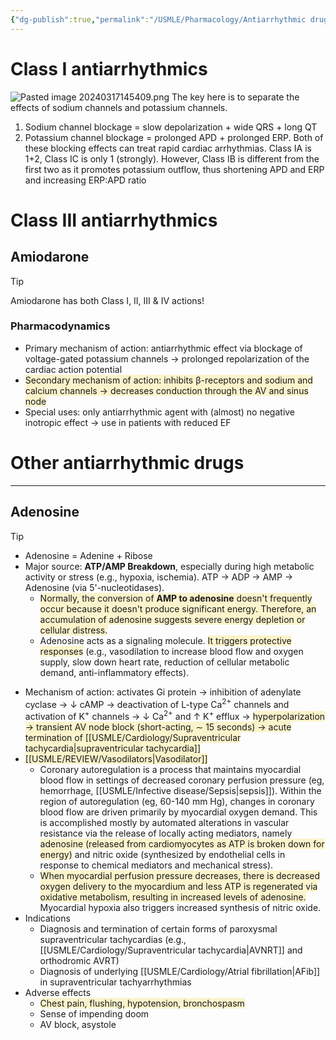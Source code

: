 ```yaml
---
{"dg-publish":true,"permalink":"/USMLE/Pharmacology/Antiarrhythmic drugs/"}
---
```


# Class I antiarrhythmics
![Pasted image 20240317145409.png](/img/user/appendix/Pasted%20image%2020240317145409.png)
The key here is to separate the effects of sodium channels and potassium channels. 
1. Sodium channel blockage = slow depolarization + wide QRS + long QT
2. Potassium channel blockage = prolonged APD + prolonged ERP. Both of these blocking effects can treat rapid cardiac arrhythmias. 
Class IA is 1+2, Class IC is only 1 (strongly). However, Class IB is different from the first two as it promotes potassium outflow, thus shortening APD and ERP and increasing ERP:APD ratio
# Class III antiarrhythmics
## Amiodarone
>[!tip] 
>Amiodarone has both Class I, II, III & IV actions!
### Pharmacodynamics
- Primary mechanism of action: antiarrhythmic effect via blockage of voltage-gated potassium channels → prolonged repolarization of the cardiac action potential
- <span style="background:rgba(240, 200, 0, 0.2)">Secondary mechanism of action: inhibits β-receptors and sodium and calcium channels → decreases conduction through the AV and sinus node</span>
- Special uses: only antiarrhythmic agent with (almost) no negative inotropic effect → use in patients with reduced EF

# Other antiarrhythmic drugs
---
## Adenosine
<style> .container {font-family: sans-serif; text-align: center;} .button-wrapper button {z-index: 1;height: 40px; width: 100px; margin: 10px;padding: 5px;} .excalidraw .App-menu_top .buttonList { display: flex;} .excalidraw-wrapper { height: 800px; margin: 50px; position: relative;} :root[dir="ltr"] .excalidraw .layer-ui__wrapper .zen-mode-transition.App-menu_bottom--transition-left {transform: none;} </style><script src="https://cdn.jsdelivr.net/npm/react@17/umd/react.production.min.js"></script><script src="https://cdn.jsdelivr.net/npm/react-dom@17/umd/react-dom.production.min.js"></script><script type="text/javascript" src="https://cdn.jsdelivr.net/npm/@excalidraw/excalidraw@0/dist/excalidraw.production.min.js"></script><div id="Drawing_2025-06-02_1709.50.excalidraw.md1"></div><script>(function(){const InitialData={"type":"excalidraw","version":2,"source":"https://github.com/zsviczian/obsidian-excalidraw-plugin/releases/tag/2.11.1","elements":[{"id":"49I6el3aPWOz4F4XWP6m5","type":"image","x":-297.30936112188937,"y":-248.08751678466797,"width":587.2186978297162,"height":512,"angle":0,"strokeColor":"transparent","backgroundColor":"transparent","fillStyle":"solid","strokeWidth":2,"strokeStyle":"solid","roughness":1,"opacity":100,"groupIds":[],"frameId":null,"index":"a0","roundness":null,"seed":1392274311,"version":38,"versionNonce":1448958151,"isDeleted":false,"boundElements":[{"id":"JERcjXhCN9weDH4m1zSSR","type":"arrow"}],"updated":1748855407819,"link":null,"locked":false,"status":"pending","fileId":"0aaa23e1f56152948c65c0fbb1af755c5f2371eb","scale":[1,1],"crop":null},{"id":"JERcjXhCN9weDH4m1zSSR","type":"arrow","x":111.5,"y":253.51245880126953,"width":49.60003662109375,"height":44.79998779296875,"angle":0,"strokeColor":"#e03131","backgroundColor":"transparent","fillStyle":"solid","strokeWidth":4,"strokeStyle":"solid","roughness":1,"opacity":100,"groupIds":[],"frameId":null,"index":"a1","roundness":{"type":2},"seed":93847111,"version":143,"versionNonce":362653673,"isDeleted":false,"boundElements":null,"updated":1748855428273,"link":null,"locked":false,"points":[[0,0],[8,-36],[-41.60003662109375,-44.79998779296875]],"lastCommittedPoint":null,"startBinding":{"elementId":"49I6el3aPWOz4F4XWP6m5","focus":0,"gap":10.4000244140625},"endBinding":null,"startArrowhead":null,"endArrowhead":"arrow","elbowed":false},{"id":"87raB_81MueB1EPChR52P","type":"arrow","x":72.2991043700184,"y":207.00955002098345,"width":48.82993706564518,"height":42.4092591070281,"angle":0,"strokeColor":"#e03131","backgroundColor":"transparent","fillStyle":"solid","strokeWidth":4,"strokeStyle":"solid","roughness":1,"opacity":100,"groupIds":[],"frameId":null,"index":"a2","roundness":{"type":2},"seed":1622116711,"version":230,"versionNonce":242732713,"isDeleted":false,"boundElements":[],"updated":1748855445820,"link":null,"locked":false,"points":[[0,0],[7.8757904859899135,-34.07887821104783],[-40.954146579655266,-42.4092591070281]],"lastCommittedPoint":null,"startBinding":null,"endBinding":null,"startArrowhead":null,"endArrowhead":"arrow","elbowed":false},{"id":"jYU-RPU8ZOtr7nk8uAy2g","type":"arrow","x":28.175352344283397,"y":165.40957443504595,"width":133.60003662109375,"height":46.39996337890625,"angle":0,"strokeColor":"#e03131","backgroundColor":"transparent","fillStyle":"solid","strokeWidth":4,"strokeStyle":"solid","roughness":1,"opacity":100,"groupIds":[],"frameId":null,"index":"a3","roundness":{"type":2},"seed":225507433,"version":257,"versionNonce":1020260295,"isDeleted":false,"boundElements":[],"updated":1748855455370,"link":null,"locked":false,"points":[[0,0],[8,-36],[-125.60003662109375,-46.39996337890625]],"lastCommittedPoint":null,"startBinding":null,"endBinding":null,"startArrowhead":null,"endArrowhead":"arrow","elbowed":false}],"appState":{"theme":"light","viewBackgroundColor":"#ffffff","currentItemStrokeColor":"#e03131","currentItemBackgroundColor":"transparent","currentItemFillStyle":"solid","currentItemStrokeWidth":4,"currentItemStrokeStyle":"solid","currentItemRoughness":1,"currentItemOpacity":100,"currentItemFontFamily":5,"currentItemFontSize":20,"currentItemTextAlign":"left","currentItemStartArrowhead":null,"currentItemEndArrowhead":"arrow","currentItemArrowType":"round","scrollX":670,"scrollY":512.7125244140625,"zoom":{"value":1},"currentItemRoundness":"round","gridSize":20,"gridStep":5,"gridModeEnabled":false,"gridColor":{"Bold":"rgba(217, 217, 217, 0.5)","Regular":"rgba(230, 230, 230, 0.5)"},"currentStrokeOptions":null,"frameRendering":{"enabled":true,"clip":true,"name":true,"outline":true},"objectsSnapModeEnabled":false,"activeTool":{"type":"selection","customType":null,"locked":false,"fromSelection":false,"lastActiveTool":null}},"files":{}};InitialData.scrollToContent=true;App=()=>{const e=React.useRef(null),t=React.useRef(null),[n,i]=React.useState({width:void 0,height:void 0});return React.useEffect(()=>{i({width:t.current.getBoundingClientRect().width,height:t.current.getBoundingClientRect().height});const e=()=>{i({width:t.current.getBoundingClientRect().width,height:t.current.getBoundingClientRect().height})};return window.addEventListener("resize",e),()=>window.removeEventListener("resize",e)},[t]),React.createElement(React.Fragment,null,React.createElement("div",{className:"excalidraw-wrapper",ref:t},React.createElement(ExcalidrawLib.Excalidraw,{ref:e,width:n.width,height:n.height,initialData:InitialData,viewModeEnabled:!0,zenModeEnabled:!0,gridModeEnabled:!1})))},excalidrawWrapper=document.getElementById("Drawing_2025-06-02_1709.50.excalidraw.md1");ReactDOM.render(React.createElement(App),excalidrawWrapper);})();</script>
>[!tip] 
>- Adenosine = Adenine + Ribose
>- Major source: **ATP/AMP Breakdown**, especially during high metabolic activity or stress (e.g., hypoxia, ischemia). ATP → ADP → AMP → Adenosine (via 5'-nucleotidases).
>	- <span style="background:rgba(240, 200, 0, 0.2)">Normally, the conversion of **AMP to adenosine** doesn't frequently occur because it doesn't produce significant energy. Therefore, an accumulation of adenosine suggests severe energy depletion or cellular distress.</span>
>	- Adenosine acts as a signaling molecule. <span style="background:rgba(240, 200, 0, 0.2)">It triggers protective responses</span> (e.g., vasodilation to increase blood flow and oxygen supply, slow down heart rate, reduction of cellular metabolic demand, anti-inflammatory effects).


- Mechanism of action: activates Gi protein → inhibition of adenylate cyclase → ↓ cAMP → deactivation of L-type Ca<sup>2+</sup> channels and activation of K<sup>+</sup> channels → ↓ Ca<sup>2+</sup> and ↑ K<sup>+</sup> efflux → <span style="background:rgba(240, 200, 0, 0.2)">hyperpolarization → transient AV node block (short-acting, ∼ 15 seconds) → acute termination of [[USMLE/Cardiology/Supraventricular tachycardia\|supraventricular tachycardia]]</span>
- <span style="background:rgba(240, 200, 0, 0.2)">[[USMLE/REVIEW/Vasodilators\|Vasodilator]]</span>
	- Coronary autoregulation is a process that maintains myocardial blood flow in settings of decreased coronary perfusion pressure (eg, hemorrhage, [[USMLE/Infective disease/Sepsis\|sepsis]]).  Within the region of autoregulation (eg, 60-140 mm Hg), changes in coronary blood flow are driven primarily by myocardial oxygen demand.  This is accomplished mostly by automated alterations in vascular resistance via the release of locally acting mediators, namely <span style="background:rgba(240, 200, 0, 0.2)">adenosine (released from cardiomyocytes as ATP is broken down for energy)</span> and nitric oxide (synthesized by endothelial cells in response to chemical mediators and mechanical stress).
	- <span style="background:rgba(240, 200, 0, 0.2)">When myocardial perfusion pressure decreases, there is decreased oxygen delivery to the myocardium and less ATP is regenerated via oxidative metabolism, resulting in increased levels of adenosine.</span>  Myocardial hypoxia also triggers increased synthesis of nitric oxide. 
- Indications
	- Diagnosis and termination of certain forms of paroxysmal supraventricular tachycardias (e.g., [[USMLE/Cardiology/Supraventricular tachycardia\|AVNRT]] and orthodromic AVRT) 
	- Diagnosis of underlying [[USMLE/Cardiology/Atrial fibrillation\|AFib]] in supraventricular tachyarrhythmias 
- Adverse effects 
	- <span style="background:rgba(240, 200, 0, 0.2)">Chest pain, flushing, hypotension, bronchospasm</span>
	- Sense of impending doom
	- AV block, asystole

